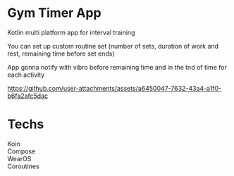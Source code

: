 # Gym Timer App
Kotlin multi platform app for interval training

You can set up custom routine set (number of sets, duration of work and rest, remaining time before set ends)

App gonna notify with vibro before remaining time and in the tnd of time for each activity

https://github.com/user-attachments/assets/a6450047-7632-43a4-a1f0-b6fa2afc5dac

# Techs
Koin <br>
Compose <br>
WearOS <br>
Coroutines <br>
